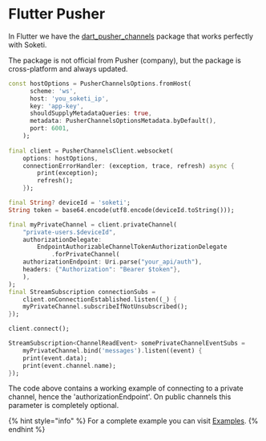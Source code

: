 # Flutter Pusher

In Flutter we have the [dart_pusher_channels](https://pub.dev/packages/dart_pusher_channels) package that works perfectly with Soketi.

The package is not official from Pusher (company), but the package is cross-platform and always updated.

```dart
const hostOptions = PusherChannelsOptions.fromHost(
      scheme: 'ws',
      host: 'you_soketi_ip',
      key: 'app-key',
      shouldSupplyMetadataQueries: true,
      metadata: PusherChannelsOptionsMetadata.byDefault(),
      port: 6001,
    );
 
final client = PusherChannelsClient.websocket(
    options: hostOptions,
    connectionErrorHandler: (exception, trace, refresh) async {
        print(exception);
        refresh();
    });

final String? deviceId = 'soketi';
String token = base64.encode(utf8.encode(deviceId.toString()));

final myPrivateChannel = client.privateChannel(
    "private-users.$deviceId",
    authorizationDelegate:
        EndpointAuthorizableChannelTokenAuthorizationDelegate
            .forPrivateChannel(
    authorizationEndpoint: Uri.parse("your_api/auth"),
    headers: {"Authorization": "Bearer $token"},
    ),
);
final StreamSubscription connectionSubs =
    client.onConnectionEstablished.listen((_) {
    myPrivateChannel.subscribeIfNotUnsubscribed();
});

client.connect();

StreamSubscription<ChannelReadEvent> somePrivateChannelEventSubs =
    myPrivateChannel.bind('messages').listen((event) {
    print(event.data);
    print(event.channel.name);
});
```

The code above contains a working example of connecting to a private channel, hence the 'authorizationEndpoint'. On public channels this parameter is completely optional.

{% hint style="info" %}
For a complete example you can visit [Examples](https://pub.dev/packages/dart_pusher_channels/example).
{% endhint %}
